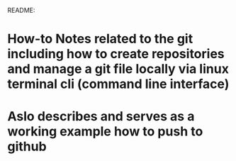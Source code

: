 README:

# How-to Notes related to the git including how to create repositories and manage a git file locally via linux terminal cli (command line interface)

# Aslo describes and serves as a working example how to push to github

